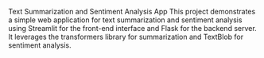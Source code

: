 Text Summarization and Sentiment Analysis App
This project demonstrates a simple web application for text summarization and sentiment analysis using Streamlit for the front-end interface and Flask for the backend server. It leverages the transformers library for summarization and TextBlob for sentiment analysis.
